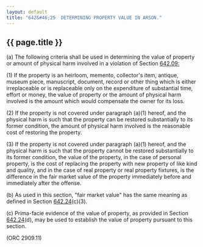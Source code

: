 ```yaml
---
layout: default
title: "642&#46;25  DETERMINING PROPERTY VALUE IN ARSON."
---
```


{{ page.title }}
----------------

(a) The following criteria shall be used in determining the value of property or amount of physical harm involved in a violation of Section [642.09:](32c4815f.html)

(1) If the property is an heirloom, memento, collector's item, antique, museum piece, manuscript, document, record or other thing which is either irreplaceable or is replaceable only on the expenditure of substantial time, effort or money, the value of property or the amount of physical harm involved is the amount which would compensate the owner for its loss.

(2) If the property is not covered under paragraph (a)(1) hereof, and the physical harm is such that the property can be restored substantially to its former condition, the amount of physical harm involved is the reasonable cost of restoring the property.

(3) If the property is not covered under paragraph (a)(1) hereof, and the physical harm is such that the property cannot be restored substantially to its former condition, the value of the property, in the case of personal property, is the cost of replacing the property with new property of like kind and quality, and in the case of real property or real property fixtures, is the difference in the fair market value of the property immediately before and immediately after the offense.

(b) As used in this section, "fair market value" has the same meaning as defined in Section [642.24](33691138.html)(c)(3).

(c) Prima-facie evidence of the value of property, as provided in Section [642.24](33691138.html)(d), may be used to establish the value of property pursuant to this section.

(ORC 2909.11)